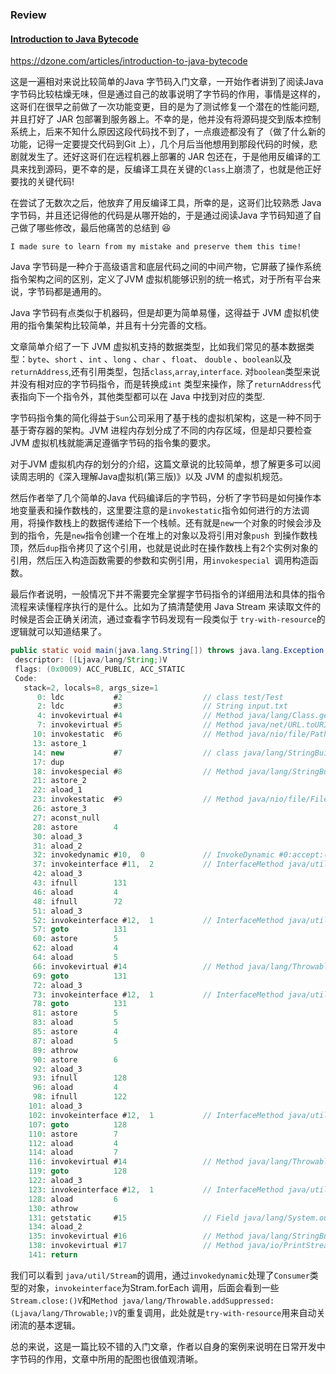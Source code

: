 ### Review

####  [Introduction to Java Bytecode](https://dzone.com/articles/introduction-to-java-bytecode)

https://dzone.com/articles/introduction-to-java-bytecode

这是一遍相对来说比较简单的Java 字节码入门文章，一开始作者讲到了阅读Java 字节码比较枯燥无味，但是通过自己的故事说明了字节码的作用，事情是这样的，这哥们在很早之前做了一次功能变更，目的是为了测试修复一个潜在的性能问题, 并且打好了 JAR 包部署到服务器上。不幸的是，他并没有将源码提交到版本控制系统上，后来不知什么原因这段代码找不到了，一点痕迹都没有了（做了什么新的功能，记得一定要提交代码到Git 上），几个月后当他想用到那段代码的时候，悲剧就发生了。还好这哥们在远程机器上部署的 JAR 包还在，于是他用反编译的工具来找到源码，更不幸的是，反编译工具在关键的`Class`上崩溃了，也就是他正好要找的关键代码!

在尝试了无数次之后，他放弃了用反编译工具，所幸的是，这哥们比较熟悉 Java 字节码，并且还记得他的代码是从哪开始的，于是通过阅读Java 字节码知道了自己做了哪些修改，最后他痛苦的总结到 :laughing:

`I made sure to learn from my mistake and preserve them this time!`

Java 字节码是一种介于高级语言和底层代码之间的中间产物，它屏蔽了操作系统指令架构之间的区别，定义了JVM 虚拟机能够识别的统一格式，对于所有平台来说，字节码都是通用的。

Java 字节码有点类似于机器码，但是却更为简单易懂，这得益于 JVM 虚拟机使用的指令集架构比较简单，并且有十分完善的文档。

文章简单介绍了一下 JVM 虚拟机支持的数据类型，比如我们常见的基本数据类型：`byte`、`short` 、`int` 、`long` 、`char` 、`float`、 `double` 、`boolean`以及`returnAddress`,还有引用类型，包括`class`,`array`,`interface`. 对`boolean`类型来说并没有相对应的字节码指令，而是转换成`int` 类型来操作，除了`returnAddress`代表指向下一个指令外，其他类型都可以在 Java 中找到对应的类型.

字节码指令集的简化得益于`Sun`公司采用了基于栈的虚拟机架构，这是一种不同于基于寄存器的架构。JVM 进程内存划分成了不同的内存区域，但是却只要检查 JVM 虚拟机栈就能满足遵循字节码的指令集的要求。

对于JVM 虚拟机内存的划分的介绍，这篇文章说的比较简单，想了解更多可以阅读周志明的《深入理解Java虚拟机(第三版)》以及 JVM 的虚拟机规范。

然后作者举了几个简单的Java 代码编译后的字节码，分析了字节码是如何操作本地变量表和操作数栈的，这里要注意的是`invokestatic`指令如何进行的方法调用，将操作数栈上的数据传递给下一个栈帧。还有就是`new`一个对象的时候会涉及到的指令，先是`new`指令创建一个在堆上的对象以及将引用对象`push `到操作数栈顶，然后`dup`指令拷贝了这个引用，也就是说此时在操作数栈上有2个实例对象的引用，然后压入构造函数需要的参数和实例引用，用`invokespecial `调用构造函数。

最后作者说明，一般情况下并不需要完全掌握字节码指令的详细用法和具体的指令流程来读懂程序执行的是什么。比如为了搞清楚使用 Java Stream 来读取文件的时候是否会正确关闭流，通过查看字节码发现有一段类似于 `try-with-resource`的逻辑就可以知道结果了。

```Java
public static void main(java.lang.String[]) throws java.lang.Exception;
 descriptor: ([Ljava/lang/String;)V
 flags: (0x0009) ACC_PUBLIC, ACC_STATIC
 Code:
   stack=2, locals=8, args_size=1
      0: ldc           #2                  // class test/Test
      2: ldc           #3                  // String input.txt
      4: invokevirtual #4                  // Method java/lang/Class.getResource:(Ljava/lang/String;)Ljava/net/URL;
      7: invokevirtual #5                  // Method java/net/URL.toURI:()Ljava/net/URI;
     10: invokestatic  #6                  // Method java/nio/file/Paths.get:(Ljava/net/URI;)Ljava/nio/file/Path;
     13: astore_1
     14: new           #7                  // class java/lang/StringBuilder
     17: dup
     18: invokespecial #8                  // Method java/lang/StringBuilder."<init>":()V
     21: astore_2
     22: aload_1
     23: invokestatic  #9                  // Method java/nio/file/Files.lines:(Ljava/nio/file/Path;)Ljava/util/stream/Stream;
     26: astore_3
     27: aconst_null
     28: astore        4
     30: aload_3
     31: aload_2
     32: invokedynamic #10,  0             // InvokeDynamic #0:accept:(Ljava/lang/StringBuilder;)Ljava/util/function/Consumer;
     37: invokeinterface #11,  2           // InterfaceMethod java/util/stream/Stream.forEach:(Ljava/util/function/Consumer;)V
     42: aload_3
     43: ifnull        131
     46: aload         4
     48: ifnull        72
     51: aload_3
     52: invokeinterface #12,  1           // InterfaceMethod java/util/stream/Stream.close:()V
     57: goto          131
     60: astore        5
     62: aload         4
     64: aload         5
     66: invokevirtual #14                 // Method java/lang/Throwable.addSuppressed:(Ljava/lang/Throwable;)V
     69: goto          131
     72: aload_3
     73: invokeinterface #12,  1           // InterfaceMethod java/util/stream/Stream.close:()V
     78: goto          131
     81: astore        5
     83: aload         5
     85: astore        4
     87: aload         5
     89: athrow
     90: astore        6
     92: aload_3
     93: ifnull        128
     96: aload         4
     98: ifnull        122
    101: aload_3
    102: invokeinterface #12,  1           // InterfaceMethod java/util/stream/Stream.close:()V
    107: goto          128
    110: astore        7
    112: aload         4
    114: aload         7
    116: invokevirtual #14                 // Method java/lang/Throwable.addSuppressed:(Ljava/lang/Throwable;)V
    119: goto          128
    122: aload_3
    123: invokeinterface #12,  1           // InterfaceMethod java/util/stream/Stream.close:()V
    128: aload         6
    130: athrow
    131: getstatic     #15                 // Field java/lang/System.out:Ljava/io/PrintStream;
    134: aload_2
    135: invokevirtual #16                 // Method java/lang/StringBuilder.toString:()Ljava/lang/String;
    138: invokevirtual #17                 // Method java/io/PrintStream.println:(Ljava/lang/String;)V
    141: return
```

我们可以看到  `java/util/Stream`的调用，通过`invokedynamic`处理了`Consumer`类型的对象，`invokeinterface`为Stram.forEach 调用，后面会看到一些 `Stream.close:()V`和`Method java/lang/Throwable.addSuppressed:(Ljava/lang/Throwable;)V`的重复调用，此处就是`try-with-resource`用来自动关闭流的基本逻辑。

总的来说，这是一篇比较不错的入门文章，作者以自身的案例来说明在日常开发中字节码的作用，文章中所用的配图也很值观清晰。